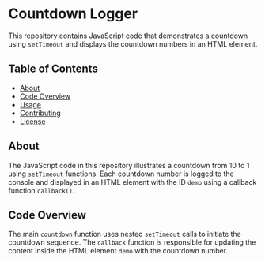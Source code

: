 # Countdown Logger

This repository contains JavaScript code that demonstrates a countdown using `setTimeout` and displays the countdown numbers in an HTML element.

## Table of Contents

- [About](#about)
- [Code Overview](#code-overview)
- [Usage](#usage)
- [Contributing](#contributing)
- [License](#license)

## About

The JavaScript code in this repository illustrates a countdown from 10 to 1 using `setTimeout` functions. Each countdown number is logged to the console and displayed in an HTML element with the ID `demo` using a callback function `callback()`.

## Code Overview

The main `countdown` function uses nested `setTimeout` calls to initiate the countdown sequence. The `callback` function is responsible for updating the content inside the HTML element `demo` with the countdown number.

